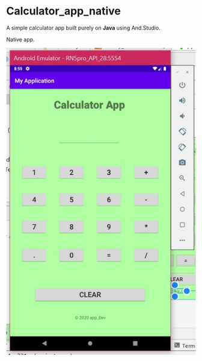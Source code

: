 # Calculator_app_native

A simple calculator app built purely on **Java** using And.Studio.<br>

Native app.<br>

![image](https://github.com/Surajv311/Calculator_app_native/blob/master/result_image/app.jpg)
